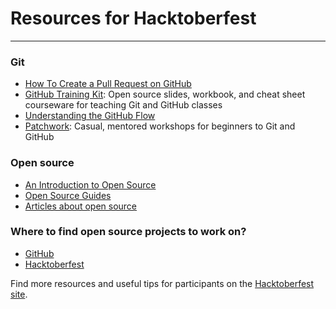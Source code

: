 # Resources for Hacktoberfest

---

### Git

- [How To Create a Pull Request on GitHub](https://www.digitalocean.com/community/tutorials/how-to-create-a-pull-request-on-github)
- [GitHub Training Kit](https://github.github.com/training-kit/): Open source slides, workbook, and cheat sheet courseware for teaching Git and GitHub classes
- [Understanding the GitHub Flow](https://guides.github.com/introduction/flow/)
- [Patchwork](http://patchwork.github.io/): Casual, mentored workshops for beginners to Git and GitHub

### Open source

- [An Introduction to Open Source](https://www.digitalocean.com/community/tutorial_series/an-introduction-to-open-source)
- [Open Source Guides](https://opensource.guide/)
- [Articles about open source](https://dev.to/t/opensource)

### Where to find open source projects to work on?

- [GitHub](https://help.github.com/articles/where-can-i-find-open-source-projects-to-work-on/)
- [Hacktoberfest](https://hacktoberfest.digitalocean.com/#projects)

Find more resources and useful tips for participants on the [Hacktoberfest site](https://hacktoberfest.digitalocean.com/#resources).